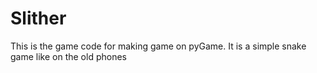 # Slither

This is the game code for making game on pyGame.
It is a simple snake game like on the old phones
